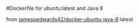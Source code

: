#Dockerfile for ubuntu:latest and Java 8

from [jamespedwards42/docker-ubuntu-java-8](https://hub.docker.com/r/jamespedwards42/docker-ubuntu-java-8):latest
